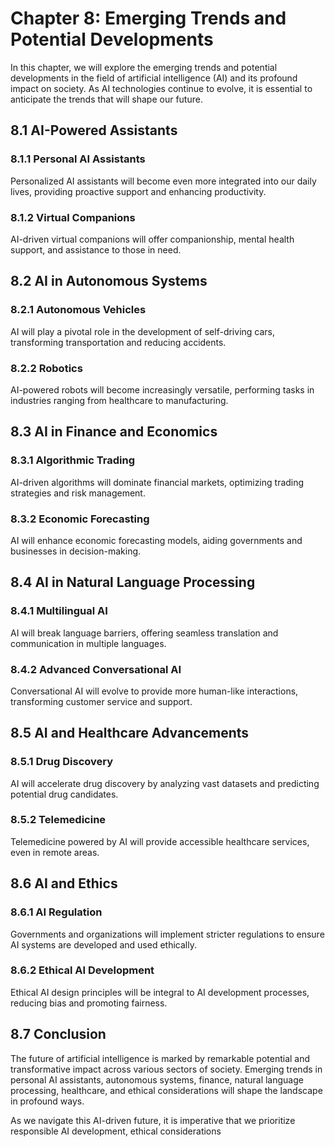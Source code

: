 Chapter 8: Emerging Trends and Potential Developments
=====================================================

In this chapter, we will explore the emerging trends and potential developments in the field of artificial intelligence (AI) and its profound impact on society. As AI technologies continue to evolve, it is essential to anticipate the trends that will shape our future.

8.1 AI-Powered Assistants
-------------------------

### 8.1.1 Personal AI Assistants

Personalized AI assistants will become even more integrated into our daily lives, providing proactive support and enhancing productivity.

### 8.1.2 Virtual Companions

AI-driven virtual companions will offer companionship, mental health support, and assistance to those in need.

8.2 AI in Autonomous Systems
----------------------------

### 8.2.1 Autonomous Vehicles

AI will play a pivotal role in the development of self-driving cars, transforming transportation and reducing accidents.

### 8.2.2 Robotics

AI-powered robots will become increasingly versatile, performing tasks in industries ranging from healthcare to manufacturing.

8.3 AI in Finance and Economics
-------------------------------

### 8.3.1 Algorithmic Trading

AI-driven algorithms will dominate financial markets, optimizing trading strategies and risk management.

### 8.3.2 Economic Forecasting

AI will enhance economic forecasting models, aiding governments and businesses in decision-making.

8.4 AI in Natural Language Processing
-------------------------------------

### 8.4.1 Multilingual AI

AI will break language barriers, offering seamless translation and communication in multiple languages.

### 8.4.2 Advanced Conversational AI

Conversational AI will evolve to provide more human-like interactions, transforming customer service and support.

8.5 AI and Healthcare Advancements
----------------------------------

### 8.5.1 Drug Discovery

AI will accelerate drug discovery by analyzing vast datasets and predicting potential drug candidates.

### 8.5.2 Telemedicine

Telemedicine powered by AI will provide accessible healthcare services, even in remote areas.

8.6 AI and Ethics
-----------------

### 8.6.1 AI Regulation

Governments and organizations will implement stricter regulations to ensure AI systems are developed and used ethically.

### 8.6.2 Ethical AI Development

Ethical AI design principles will be integral to AI development processes, reducing bias and promoting fairness.

8.7 Conclusion
--------------

The future of artificial intelligence is marked by remarkable potential and transformative impact across various sectors of society. Emerging trends in personal AI assistants, autonomous systems, finance, natural language processing, healthcare, and ethical considerations will shape the landscape in profound ways.

As we navigate this AI-driven future, it is imperative that we prioritize responsible AI development, ethical considerations
